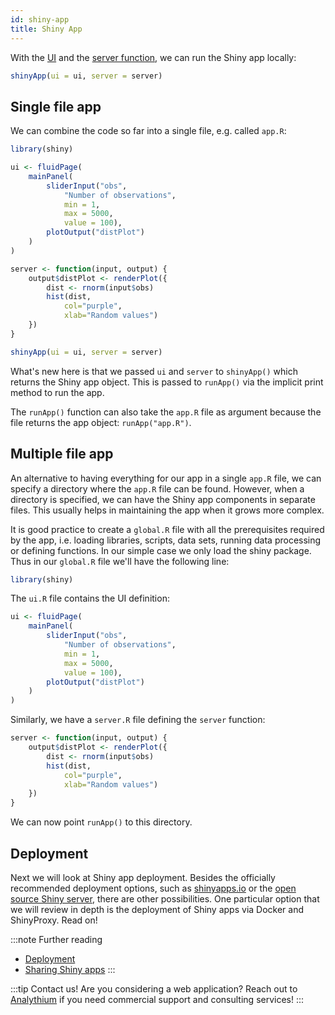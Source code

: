 ```yaml
---
id: shiny-app
title: Shiny App
---
```


With the [UI](shiny-ui)
and the [server function](shiny-server),
we can run the Shiny app locally:

```r
shinyApp(ui = ui, server = server)
```

## Single file app

We can combine the code so far into a single file, e.g. called `app.R`:

```r
library(shiny)

ui <- fluidPage(
    mainPanel(
        sliderInput("obs",
            "Number of observations",
            min = 1,
            max = 5000,
            value = 100),
        plotOutput("distPlot")
    )
)

server <- function(input, output) {
    output$distPlot <- renderPlot({
        dist <- rnorm(input$obs)
        hist(dist,
            col="purple",
            xlab="Random values")
    })
}

shinyApp(ui = ui, server = server)
```

What's new here is that we passed `ui` and `server` to `shinyApp()` which
returns the Shiny app object. This is passed to `runApp()` via the implicit print method to run the app.

The `runApp()` function can also take the
`app.R` file as argument because the file returns the app object:
`runApp("app.R")`.

## Multiple file app

An alternative to having everything for our app in a single `app.R` file, we can specify a directory where the `app.R` file can be found.
However, when a directory is specified, we can have the Shiny app components
in separate files. This usually helps in maintaining the app when it grows more complex.

It is good practice to create a `global.R` file with all the prerequisites
required by the app, i.e. loading libraries, scripts, data sets, running data
processing or defining functions. In our simple case we only load
the shiny package. Thus in our `global.R` file we'll have the following line:

```r
library(shiny)
```

The `ui.R` file contains the UI definition:

```r
ui <- fluidPage(
    mainPanel(
        sliderInput("obs",
            "Number of observations",
            min = 1,
            max = 5000,
            value = 100),
        plotOutput("distPlot")
    )
)
```

Similarly, we have a `server.R` file defining the `server` function:

```r
server <- function(input, output) {
    output$distPlot <- renderPlot({
        dist <- rnorm(input$obs)
        hist(dist,
            col="purple",
            xlab="Random values")
    })
}
```

We can now point `runApp()` to this directory.

## Deployment

Next we will look at Shiny app deployment.
Besides the officially recommended
deployment options, such as [shinyapps.io](https://www.shinyapps.io/)
or the [open source Shiny server](https://rstudio.com/products/shiny/download-server/), there are other possibilities.
One particular option that we will review in depth is the
deployment of Shiny apps via Docker and ShinyProxy. Read on!

:::note Further reading
* [Deployment](https://shiny.rstudio.com/deploy/)
* [Sharing Shiny apps](https://shiny.rstudio.com/tutorial/written-tutorial/lesson7/)
:::

:::tip Contact us!
Are you considering a web application? Reach out to [Analythium](https://analythium.io/contact) if you need commercial support and consulting services!
:::
